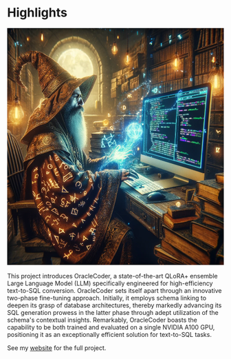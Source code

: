 # Highlights

<img src="./images/oracle.webp" width="1000" height="550"></img>

This project introduces OracleCoder, a state-of-the-art QLoRA+ ensemble Large Language Model (LLM) specifically engineered for high-efficiency text-to-SQL conversion. OracleCoder sets itself apart through an innovative two-phase fine-tuning approach. Initially, it employs schema linking to deepen its grasp of database architectures, thereby markedly advancing its SQL generation prowess in the latter phase through adept utilization of the schema's contextual insights. Remarkably, OracleCoder boasts the capability to be both trained and evaluated on a single NVIDIA A100 GPU, positioning it as an exceptionally efficient solution for text-to-SQL tasks.

See my [website](https://jordandeklerk.github.io/project/oraclecoder/) for the full project.
